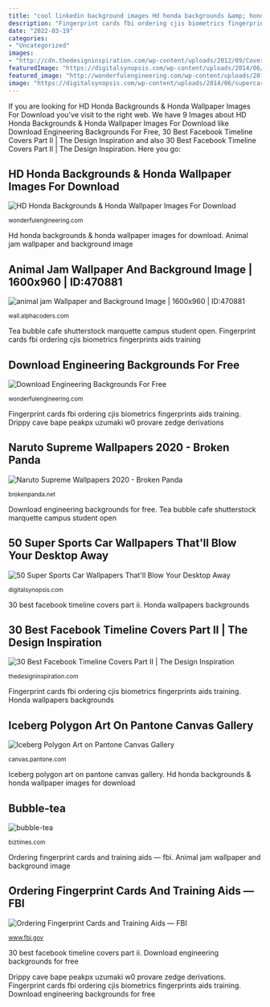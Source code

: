 ```yaml
---
title: "cool linkedin background images Hd honda backgrounds &amp; honda wallpaper images for download"
description: "Fingerprint cards fbi ordering cjis biometrics fingerprints aids training"
date: "2022-03-19"
categories:
- "Uncategorized"
images:
- "http://cdn.thedesigninspiration.com/wp-content/uploads/2012/09/Covers-II-Source-029.jpg"
featuredImage: "https://digitalsynopsis.com/wp-content/uploads/2014/06/supercar-wallpapers-audi-r8-3.jpg"
featured_image: "http://wonderfulengineering.com/wp-content/uploads/2014/01/honda-wallpapers-13.jpeg"
image: "https://digitalsynopsis.com/wp-content/uploads/2014/06/supercar-wallpapers-audi-r8-3.jpg"
---
```


If you are looking for HD Honda Backgrounds &amp; Honda Wallpaper Images For Download you've visit to the right web. We have 9 Images about HD Honda Backgrounds &amp; Honda Wallpaper Images For Download like Download Engineering Backgrounds For Free, 30 Best Facebook Timeline Covers Part II | The Design Inspiration and also 30 Best Facebook Timeline Covers Part II | The Design Inspiration. Here you go:

## HD Honda Backgrounds &amp; Honda Wallpaper Images For Download

![HD Honda Backgrounds &amp; Honda Wallpaper Images For Download](http://wonderfulengineering.com/wp-content/uploads/2014/01/honda-wallpapers-13.jpeg "Tea bubble cafe shutterstock marquette campus student open")

<small>wonderfulengineering.com</small>

Hd honda backgrounds &amp; honda wallpaper images for download. Animal jam wallpaper and background image

## Animal Jam Wallpaper And Background Image | 1600x960 | ID:470881

![animal jam Wallpaper and Background Image | 1600x960 | ID:470881](https://images5.alphacoders.com/470/thumb-1920-470881.jpg "Honda wallpapers backgrounds")

<small>wall.alphacoders.com</small>

Tea bubble cafe shutterstock marquette campus student open. Fingerprint cards fbi ordering cjis biometrics fingerprints aids training

## Download Engineering Backgrounds For Free

![Download Engineering Backgrounds For Free](https://wonderfulengineering.com/wp-content/uploads/2014/03/Engineering-backgrounds-15.jpg "Fingerprint cards fbi ordering cjis biometrics fingerprints aids training")

<small>wonderfulengineering.com</small>

Fingerprint cards fbi ordering cjis biometrics fingerprints aids training. Drippy cave bape peakpx uzumaki w0 provare zedge derivations

## Naruto Supreme Wallpapers 2020 - Broken Panda

![Naruto Supreme Wallpapers 2020 - Broken Panda](https://brokenpanda.net/wp-content/uploads/1587887563_851_Naruto-Supreme-Wallpapers-2020.jpg "Ordering fingerprint cards and training aids — fbi")

<small>brokenpanda.net</small>

Download engineering backgrounds for free. Tea bubble cafe shutterstock marquette campus student open

## 50 Super Sports Car Wallpapers That&#039;ll Blow Your Desktop Away

![50 Super Sports Car Wallpapers That&#039;ll Blow Your Desktop Away](https://digitalsynopsis.com/wp-content/uploads/2014/06/supercar-wallpapers-audi-r8-3.jpg "Fingerprint cards fbi ordering cjis biometrics fingerprints aids training")

<small>digitalsynopsis.com</small>

30 best facebook timeline covers part ii. Honda wallpapers backgrounds

## 30 Best Facebook Timeline Covers Part II | The Design Inspiration

![30 Best Facebook Timeline Covers Part II | The Design Inspiration](http://cdn.thedesigninspiration.com/wp-content/uploads/2012/09/Covers-II-Source-029.jpg "Download engineering backgrounds for free")

<small>thedesigninspiration.com</small>

Fingerprint cards fbi ordering cjis biometrics fingerprints aids training. Honda wallpapers backgrounds

## Iceberg Polygon Art On Pantone Canvas Gallery

![Iceberg Polygon Art on Pantone Canvas Gallery](https://mir-s3-cdn-cf.behance.net/project_modules/disp/57016e15531879.56292ffbf3a0e.jpg "Honda wallpapers backgrounds")

<small>canvas.pantone.com</small>

Iceberg polygon art on pantone canvas gallery. Hd honda backgrounds &amp; honda wallpaper images for download

## Bubble-tea

![bubble-tea](https://assets.biztimes.com/uploads/2019/07/bubble-tea-1068x601.jpg "Covers timeline ii")

<small>biztimes.com</small>

Ordering fingerprint cards and training aids — fbi. Animal jam wallpaper and background image

## Ordering Fingerprint Cards And Training Aids — FBI

![Ordering Fingerprint Cards and Training Aids — FBI](https://www.fbi.gov/services/cjis/fingerprints-and-other-biometrics/ordering-fingerprint-cards-and-training-aids/@@images/image "Download engineering backgrounds for free")

<small>www.fbi.gov</small>

30 best facebook timeline covers part ii. Download engineering backgrounds for free

Drippy cave bape peakpx uzumaki w0 provare zedge derivations. Fingerprint cards fbi ordering cjis biometrics fingerprints aids training. Download engineering backgrounds for free
